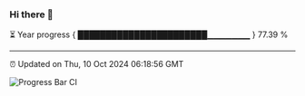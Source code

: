 ### Hi there 👋

⏳ Year progress { ███████████████████████▁▁▁▁▁▁▁ } 77.39 %

---

⏰ Updated on Thu, 10 Oct 2024 06:18:56 GMT

![Progress Bar CI](https://github.com/liununu/liununu/workflows/Progress%20Bar%20CI/badge.svg)
